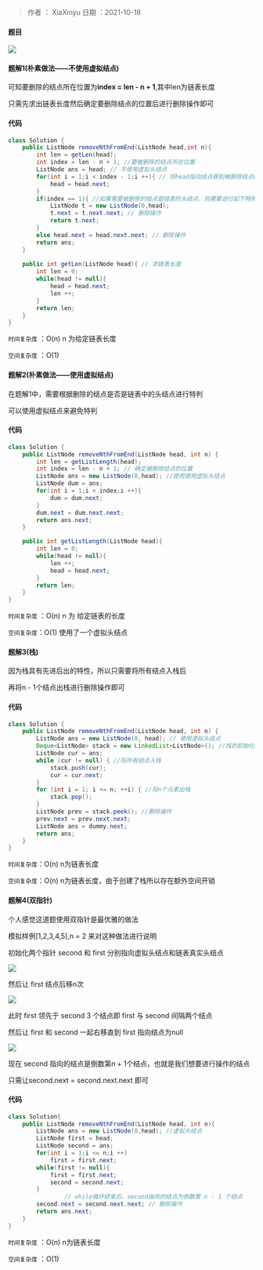 >作者 ： XiaXinyu
>日期 ：2021-10-18



#### 题目

![](https://z3.ax1x.com/2021/10/18/5UzVo9.png)

#### 题解1(朴素做法——不使用虚拟结点)

可知要删除的结点所在位置为**index = len - n + 1**,其中len为链表长度

只需先求出链表长度然后确定要删除结点的位置后进行删除操作即可

#### 代码

```java
class Solution {
    public ListNode removeNthFromEnd(ListNode head,int n){
        int len = getLen(head);
        int index = len - n + 1; //要被删除的结点所在位置
        ListNode ans = head; // 不使用虚拟头结点
        for(int i = 1;i < index - 1;i ++){ // 将head指向结点移到被删除结点的前一个结点
            head = head.next;
        }
        if(index == 1){ //如果需要被删除的结点是链表的头结点，则需要进行如下特殊处理
            ListNode t = new ListNode(0,head);
            t.next = t.next.next; // 删除操作
            return t.next;
        }
        else head.next = head.next.next; // 删除操作
        return ans; 
    }
    
    public int getLen(ListNode head){ // 求链表长度
        int len = 0;
        while(head != null){
            head = head.next;
            len ++;
        }
        return len;
    }
}

```

`时间复杂度` ：O(n) n 为给定链表长度  

`空间复杂度` ：O(1) 

#### 题解2(朴素做法——使用虚拟结点)

在题解1中，需要根据删除的结点是否是链表中的头结点进行特判

可以使用虚拟结点来避免特判

#### 代码

```java
class Solution {
    public ListNode removeNthFromEnd(ListNode head, int n) {
        int len = getListLength(head);
        int index = len - n + 1; // 确定被删除结点的位置
        ListNode ans = new ListNode(0,head); //使用使用虚拟头结点
        ListNode dum = ans;
        for(int i = 1;i < index;i ++){
            dum = dum.next;
        }
        dum.next = dum.next.next;
        return ans.next;
    }

    public int getListLength(ListNode head){
        int len = 0;
        while(head != null){
            len ++;
            head = head.next;
        }
        return len;
    }
}
```



`时间复杂度` ：O(n) n 为 给定链表的长度

`空间复杂度`：O(1) 使用了一个虚拟头结点



#### 题解3(栈)

因为栈具有先进后出的特性，所以只需要将所有结点入栈后

再将n - 1个结点出栈进行删除操作即可



#### 代码

```java
class Solution {
    public ListNode removeNthFromEnd(ListNode head, int n) {
        ListNode ans = new ListNode(0, head); // 使用虚拟头结点
        Deque<ListNode> stack = new LinkedList<ListNode>(); //栈的初始化
        ListNode cur = ans;
        while (cur != null) { //将所有结点入栈
            stack.push(cur);
            cur = cur.next;
        }
        for (int i = 1; i <= n; ++i) { //将n个元素出栈
            stack.pop(); 
        }
        ListNode prev = stack.peek(); //删除操作
        prev.next = prev.next.next;
        ListNode ans = dummy.next;
        return ans;
    }
}
```



`时间复杂度`：O(n) n为链表长度

`空间复杂度`：O(n) n为链表长度，由于创建了栈所以存在额外空间开销



#### 题解4(双指针)

个人感觉这道题使用双指针是最优雅的做法

模拟样例[1,2,3,4,5],n = 2 来对这种做法进行说明

初始化两个指针 second 和 first 分别指向虚拟头结点和链表真实头结点

![](https://z3.ax1x.com/2021/10/19/5dsene.png)

然后让 first 结点后移n次

![](https://z3.ax1x.com/2021/10/19/5dsN7j.png)

此时 first 领先于 second 3 个结点即 first 与 second 间隔两个结点

然后让 first 和 second 一起右移直到 first 指向结点为null

![](https://z3.ax1x.com/2021/10/19/5dsIgK.png)

现在 second 指向的结点是倒数第n + 1个结点，也就是我们想要进行操作的结点

只需让second.next = second.next.next 即可



#### 代码

```java
class Solution{
    public ListNode removeNthFromEnd(ListNode head, int n){
        ListNode ans = new ListNode(0,head); //虚拟头结点
        ListNode first = head;
        ListNode second = ans;
        for(int i = 1;i <= n;i ++)
            first = first.next;
        while(first != null){
            first = first.next;
            second = second.next;
        } 
				// while循环结束后，second指向的结点为倒数第 n - 1 个结点      
        second.next = second.next.next; // 删除操作
        return ans.next;
    }
}
```



`时间复杂度` ：O(n) n为链表长度

`空间复杂度` ：O(1)



